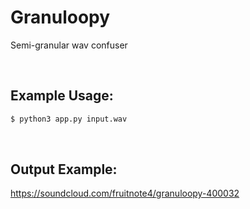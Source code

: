 # Granuloopy

Semi-granular wav confuser

</br>

## Example Usage:

```sh
$ python3 app.py input.wav
```

</br>

## Output Example:
https://soundcloud.com/fruitnote4/granuloopy-400032
